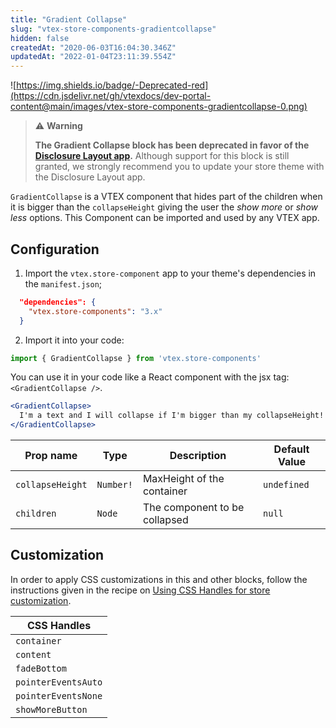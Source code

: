 ```yaml
---
title: "Gradient Collapse"
slug: "vtex-store-components-gradientcollapse"
hidden: false
createdAt: "2020-06-03T16:04:30.346Z"
updatedAt: "2022-01-04T23:11:39.554Z"
---
```

![https://img.shields.io/badge/-Deprecated-red](https://cdn.jsdelivr.net/gh/vtexdocs/dev-portal-content@main/images/vtex-store-components-gradientcollapse-0.png)

>⚠️ **Warning**
>
> **The Gradient Collapse block has been deprecated in favor of the [Disclosure Layout app](https://developers.vtex.com/docs/guides/vtex-disclosure-layout).** Although support for this block is still granted, we strongly recommend you to update your store theme with the Disclosure Layout app.

`GradientCollapse` is a VTEX component that hides part of the children when it is bigger than the `collapseHeight` giving the user the _show more_ or _show less_ options. This Component can be imported and used by any VTEX app.

## Configuration

1. Import the `vtex.store-component` app to your theme's dependencies in the `manifest.json`;

```json
  "dependencies": {
    "vtex.store-components": "3.x"
  }
```

2. Import it into your code:

```js
import { GradientCollapse } from 'vtex.store-components'
```

You can use it in your code like a React component with the jsx tag: `<GradientCollapse />`.

```jsx
<GradientCollapse>
  I'm a text and I will collapse if I'm bigger than my collapseHeight!
</GradientCollapse>
```

| Prop name        | Type      | Description                   | Default Value |
| ---------------- | --------- | ----------------------------- | ------------- |
| `collapseHeight` | `Number!` | MaxHeight of the container    | `undefined`   |
| `children`       | `Node`    | The component to be collapsed | `null`        |

## Customization

In order to apply CSS customizations in this and other blocks, follow the instructions given in the recipe on [Using CSS Handles for store customization](https://vtex.io/docs/recipes/style/using-css-handles-for-store-customization).

| CSS Handles         |
| ------------------- |
| `container`         |
| `content`           |
| `fadeBottom`        |
| `pointerEventsAuto` |
| `pointerEventsNone` |
| `showMoreButton`    |